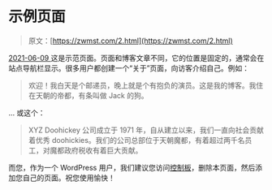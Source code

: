 <!--yml
category: 未分类
date: 0001-01-01 00:00:00
--->

# 示例页面

> 原文：[https://zwmst.com/2.html](https://zwmst.com/2.html)

   [ <time datetime="2021-06-09T09:26:49+08:00"> 2021-06-09 </time> ](https://zwmst.com/sample-page)  这是示范页面。页面和博客文章不同，它的位置是固定的，通常会在站点导航栏显示。很多用户都创建一个“关于”页面，向访客介绍自己。例如：

> 欢迎！我白天是个邮递员，晚上就是个有抱负的演员。这是我的博客。我住在天朝的帝都，有条叫做 Jack 的狗。

… 或这个：

> XYZ Doohickey 公司成立于 1971 年，自从建立以来，我们一直向社会贡献着优秀 doohickies。我们的公司总部位于天朝魔都，有着超过两千名员工，对魔都政府税收有着巨大贡献。

而您，作为一个 WordPress 用户，我们建议您访问[控制板](http://zwmst.com/wp-admin/)，删除本页面，然后添加您自己的页面。祝您使用愉快！